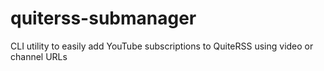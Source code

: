 # quiterss-submanager
CLI utility to easily add YouTube subscriptions to QuiteRSS using video or channel URLs
